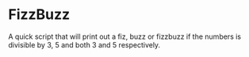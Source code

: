 # FizzBuzz
A quick script that will print out a fiz, buzz or fizzbuzz if the numbers is divisible by 3, 5 and both 3 and 5 respectively.
